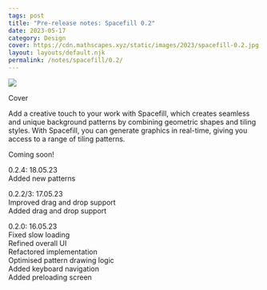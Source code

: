 ```yaml
---
tags: post
title: "Pre-release notes: Spacefill 0.2"
date: 2023-05-17
category: Design
cover: https://cdn.mathscapes.xyz/static/images/2023/spacefill-0.2.jpg
layout: layouts/default.njk
permalink: /notes/spacefill/0.2/
--- 
```


<img src="https://cdn.mathscapes.xyz/static/images/2023/spacefill-0.2.jpg"/>

Cover

Add a creative touch to your work with Spacefill, which creates seamless and unique background patterns by combining geometric shapes and tiling styles. With Spacefill, you can generate graphics in real-time, giving you access to a range of tiling patterns.

Coming soon!

0.2.4: 18.05.23<br/>
Added new patterns

0.2.2/3: 17.05.23<br/>
Improved drag and drop support<br/>
Added drag and drop support

0.2.0: 16.05.23<br/>
Fixed slow loading<br/>
Refined overall UI<br/>
Refactored implementation<br/>
Optimised pattern drawing logic<br/>
Added keyboard navigation<br/>
Added preloading screen